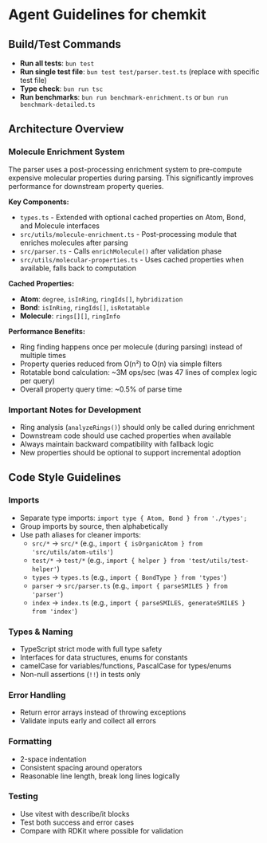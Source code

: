 # Agent Guidelines for chemkit

## Build/Test Commands
- **Run all tests**: `bun test`
- **Run single test file**: `bun test test/parser.test.ts` (replace with specific test file)
- **Type check**: `bun run tsc`
- **Run benchmarks**: `bun run benchmark-enrichment.ts` or `bun run benchmark-detailed.ts`

## Architecture Overview

### Molecule Enrichment System
The parser uses a post-processing enrichment system to pre-compute expensive molecular properties during parsing. This significantly improves performance for downstream property queries.

**Key Components:**
- `types.ts` - Extended with optional cached properties on Atom, Bond, and Molecule interfaces
- `src/utils/molecule-enrichment.ts` - Post-processing module that enriches molecules after parsing
- `src/parser.ts` - Calls `enrichMolecule()` after validation phase
- `src/utils/molecular-properties.ts` - Uses cached properties when available, falls back to computation

**Cached Properties:**
- **Atom**: `degree`, `isInRing`, `ringIds[]`, `hybridization`
- **Bond**: `isInRing`, `ringIds[]`, `isRotatable`
- **Molecule**: `rings[][]`, `ringInfo`

**Performance Benefits:**
- Ring finding happens once per molecule (during parsing) instead of multiple times
- Property queries reduced from O(n²) to O(n) via simple filters
- Rotatable bond calculation: ~3M ops/sec (was 47 lines of complex logic per query)
- Overall property query time: ~0.5% of parse time

### Important Notes for Development
- Ring analysis (`analyzeRings()`) should only be called during enrichment
- Downstream code should use cached properties when available
- Always maintain backward compatibility with fallback logic
- New properties should be optional to support incremental adoption

## Code Style Guidelines

### Imports
- Separate type imports: `import type { Atom, Bond } from './types';`
- Group imports by source, then alphabetically
- Use path aliases for cleaner imports:
  - `src/*` → `src/*` (e.g., `import { isOrganicAtom } from 'src/utils/atom-utils'`)
  - `test/*` → `test/*` (e.g., `import { helper } from 'test/utils/test-helper'`)
  - `types` → `types.ts` (e.g., `import { BondType } from 'types'`)
  - `parser` → `src/parser.ts` (e.g., `import { parseSMILES } from 'parser'`)
  - `index` → `index.ts` (e.g., `import { parseSMILES, generateSMILES } from 'index'`)

### Types & Naming
- TypeScript strict mode with full type safety
- Interfaces for data structures, enums for constants
- camelCase for variables/functions, PascalCase for types/enums
- Non-null assertions (`!!`) in tests only

### Error Handling
- Return error arrays instead of throwing exceptions
- Validate inputs early and collect all errors

### Formatting
- 2-space indentation
- Consistent spacing around operators
- Reasonable line length, break long lines logically

### Testing
- Use vitest with describe/it blocks
- Test both success and error cases
- Compare with RDKit where possible for validation